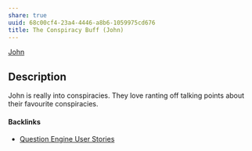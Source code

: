 ```yaml
---
share: true
uuid: 68c00cf4-23a4-4446-a8b6-1059975cd676
title: The Conspiracy Buff (John)
---
```

[John](../dentropydaemon-wiki/Projects/Quest(ion)%20Engine/Peronas/John.md)

## Description

John is really into conspiracies. They love ranting off talking points about their favourite conspiracies.

#### Backlinks

* [Question Engine User Stories](/f137b314-579f-42ab-8be5-1c72bf9ebcd9)